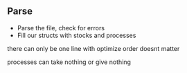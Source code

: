 ## Parse

-   Parse the file, check for errors
-   Fill our structs with stocks and processes

there can only be one line with optimize
order doesnt matter

processes can take nothing or give nothing
